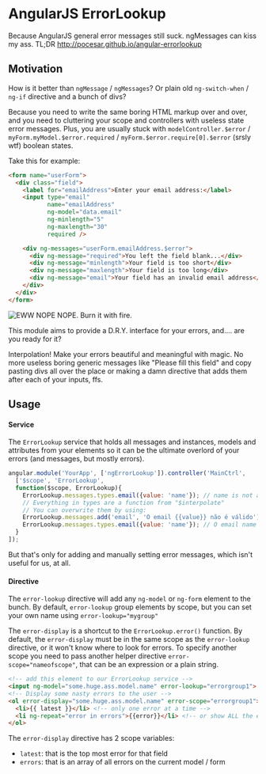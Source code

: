 AngularJS ErrorLookup
===================

Because AngularJS general error messages still suck. ngMessages can kiss my ass. TL;DR http://pocesar.github.io/angular-errorlookup

## Motivation

How is it better than `ngMessage` / `ngMessages`? Or plain old `ng-switch-when` / `ng-if` directive and a bunch of divs?

Because you need to write the same boring HTML markup over and over, and you need to cluttering your scope and controllers with useless state error messages. Plus, you are usually stuck with `modelController.$error` / `myForm.myModel.$error.required` / `myForm.$error.require[0].$error` (srsly wtf) boolean states.

Take this for example:

```html
<form name="userForm">
  <div class="field">
    <label for="emailAddress">Enter your email address:</label>
    <input type="email"
           name="emailAddress"
           ng-model="data.email"
           ng-minlength="5"
           ng-maxlength="30"
           required />

    <div ng-messages="userForm.emailAddress.$error">
      <div ng-message="required">You left the field blank...</div>
      <div ng-message="minlength">Your field is too short</div>
      <div ng-message="maxlength">Your field is too long</div>
      <div ng-message="email">Your field has an invalid email address</div>    
    </div>
  </div>
</form>
```

![EWW NOPE NOPE. Burn it with fire.](https://i.imgur.com/9utgk.gif)

This module aims to provide a D.R.Y. interface for your errors, and.... are you ready for it? 

Interpolation! Make your errors beautiful and meaningful with magic. No more useless boring generic messages like "Please fill this field" and copy pasting divs all over the place or making a damn directive that adds them after each of your inputs, ffs.

## Usage

#### Service

The `ErrorLookup` service that holds all messages and instances, models and attributes from your elements so it can be the ultimate overlord of your errors (and messages, but mostly errors).

```js
angular.module('YourApp', ['ngErrorLookup']).controller('MainCtrl', 
  ['$scope', 'ErrorLookup', 
  function($scope, ErrorLookup){
    ErrorLookup.messages.types.email({value: 'name'}); // name is not a valid email
    // Everything in types are a function from "$interpolate"
    // You can overwrite them by using:
    ErrorLookup.messages.add('email', 'O email {{value}} não é válido');
    ErrorLookup.messages.types.email({value: 'name'}); // O email name não é válido
  }
]);
```

But that's only for adding and manually setting error messages, which isn't useful for us, at all.



#### Directive

The `error-lookup` directive will add any `ng-model` or `ng-form` element to the bunch. By default, `error-lookup` group elements by scope, but you can set your own name using `error-lookup="mygroup"`

The `error-display` is a shortcut to the `ErrorLookup.error()` function. By default, the `error-display` must be in the same scope as the `error-lookup` directive, or it won't know where to look for errors. To specify another scope you need to pass another helper directive `error-scope="nameofscope"`, that can be an expression or a plain string. 

```html
<!-- add this element to our ErrorLookup service -->
<input ng-model="some.huge.ass.model.name" error-lookup="errorgroup1"> 
<!-- Display some nasty errors to the user -->
<ol error-display="some.huge.ass.model.name" error-scope="errorgroup1">
  <li>{{ latest }}</li> <!-- only one error at a time -->
  <li ng-repeat="error in errors">{{error}}</li> <!-- or show ALL the errors -->
</ol>
```

The `error-display` directive has 2 scope variables: 

* `latest`: that is the top most error for that field 
* `errors`: that is an array of all errors on the current model / form
